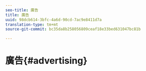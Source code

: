 ```yaml
---
seo-title: 廣告
title: 廣告
uuid: 98dcb614-3bfc-4a6d-90cd-7ac9e8411d7a
translation-type: tm+mt
source-git-commit: bc35da8b258056809ceaf18e33bed631047bc81b

---
```



# 廣告{#advertising}

